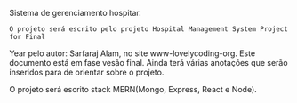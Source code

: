Sistema de gerenciamento hospitar.

    O projeto será escrito pelo projeto Hospital Management System Project for Final
Year pelo autor: Sarfaraj Alam, no site www-lovelycoding-org. 
    Este documento está em fase vesão final. Ainda terá várias anotações que serão 
inseridos para de orientar sobre o projeto.

O projeto será escrito stack MERN(Mongo, Express, React e Node).

  
